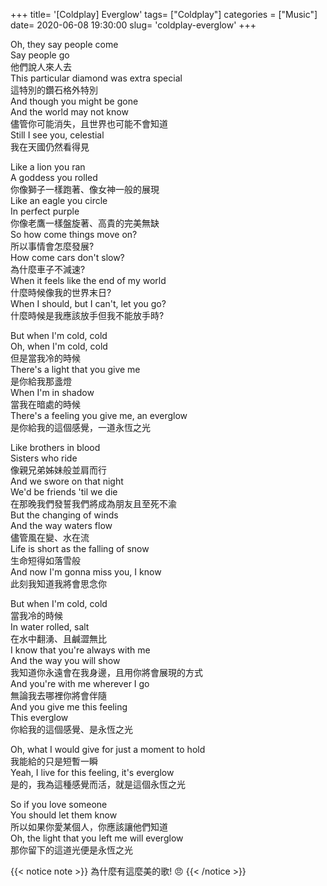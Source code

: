 +++
title= '[Coldplay] Everglow'
tags= ["Coldplay"]
categories = ["Music"]
date= 2020-06-08 19:30:00
slug= 'coldplay-everglow'
+++

Oh, they say people come   
Say people go  
他們說人來人去  
This particular diamond was extra special  
這特別的鑽石格外特別  
And though you might be gone  
And the world may not know  
儘管你可能消失，且世界也可能不會知道  
Still I see you, celestial  
我在天國仍然看得見  

Like a lion you ran  
A goddess you rolled   
你像獅子一樣跑著、像女神一般的展現  
Like an eagle you circle   
In perfect purple  
你像老鷹一樣盤旋著、高貴的完美無缺  
So how come things move on?  
所以事情會怎麼發展?  
How come cars don't slow?  
為什麼車子不減速?  
When it feels like the end of my world  
什麼時候像我的世界末日?  
When I should, but I can't, let you go?  
什麼時候是我應該放手但我不能放手時?  


But when I'm cold, cold  
Oh, when I'm cold, cold  
但是當我冷的時候  
There's a light that you give me  
是你給我那盞燈  
When I'm in shadow  
當我在暗處的時候  
There's a feeling you give me, an everglow  
是你給我的這個感覺，一道永恆之光  


Like brothers in blood  
Sisters who ride  
像親兄弟姊妹般並肩而行  
And we swore on that night  
We'd be friends 'til we die  
在那晚我們發誓我們將成為朋友且至死不渝  
But the changing of winds  
And the way waters flow  
儘管風在變、水在流  
Life is short as the falling of snow  
生命短得如落雪般  
And now I'm gonna miss you, I know  
此刻我知道我將會思念你  


But when I'm cold, cold  
當我冷的時候  
In water rolled, salt  
在水中翻湧、且鹹澀無比  
I know that you're always with me  
And the way you will show  
我知道你永遠會在我身邊，且用你將會展現的方式  
And you're with me wherever I go  
無論我去哪裡你將會伴隨  
And you give me this feeling  
This everglow  
你給我的這個感覺、是永恆之光  


Oh, what I would give for just a moment to hold  
我能給的只是短暫一瞬  
Yeah, I live for this feeling, it's everglow  
是的，我為這種感覺而活，就是這個永恆之光  


So if you love someone  
You should let them know  
所以如果你愛某個人，你應該讓他們知道  
Oh, the light that you left me will everglow  
那你留下的這道光便是永恆之光  

{{< notice note >}}
為什麼有這麼美的歌! 😠
{{< /notice >}}